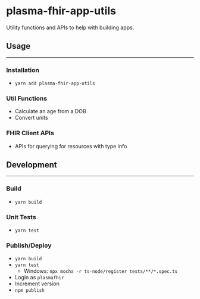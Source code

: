# plasma-fhir-app-utils
Utility functions and APIs to help with building apps.

## Usage
___

### Installation
- `yarn add plasma-fhir-app-utils`

### Util Functions
- Calculate an age from a DOB
- Convert units

### FHIR Client APIs
- APIs for querying for resources with type info

## Development
___

### Build
- `yarn build`

### Unit Tests
- `yarn test`

### Publish/Deploy
- `yarn build`
- `yarn test`
  - Windows: `npx mocha -r ts-node/register tests/**/*.spec.ts`
- Login as `plasmafhir`
- Increment version
- `npm publish`